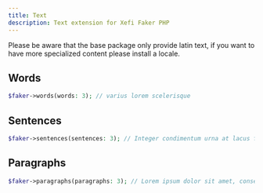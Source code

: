 ```yaml
---
title: Text
description: Text extension for Xefi Faker PHP
---
```


Please be aware that the base package only provide latin text, if you want to have more specialized content please install a locale.

## Words

```php
$faker->words(words: 3); // varius lorem scelerisque
```

## Sentences

```php
$faker->sentences(sentences: 3); // Integer condimentum urna at lacus fermentum, nec sagittis purus venenatis. Praesent ...
```

## Paragraphs

```php
$faker->paragraphs(paragraphs: 3); // Lorem ipsum dolor sit amet, consectetur adipiscing elit. Nullam eu nunc non mi al ...
```
